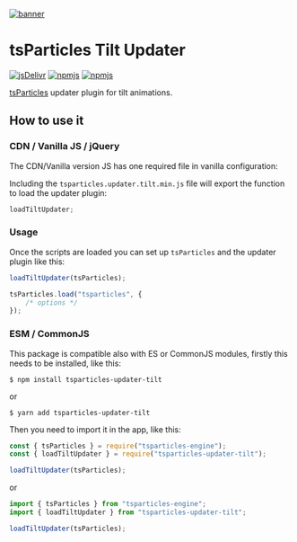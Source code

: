 [![banner](https://particles.js.org/images/banner2.png)](https://particles.js.org)

# tsParticles Tilt Updater

[![jsDelivr](https://data.jsdelivr.com/v1/package/npm/tsparticles-updater-tilt/badge)](https://www.jsdelivr.com/package/npm/tsparticles-updater-tilt)
[![npmjs](https://badge.fury.io/js/tsparticles-updater-tilt.svg)](https://www.npmjs.com/package/tsparticles-updater-tilt)
[![npmjs](https://img.shields.io/npm/dt/tsparticles-updater-tilt)](https://www.npmjs.com/package/tsparticles-updater-tilt)

[tsParticles](https://github.com/matteobruni/tsparticles) updater plugin for tilt animations.

## How to use it

### CDN / Vanilla JS / jQuery

The CDN/Vanilla version JS has one required file in vanilla configuration:

Including the `tsparticles.updater.tilt.min.js` file will export the function to load the updater plugin:

```javascript
loadTiltUpdater;
```

### Usage

Once the scripts are loaded you can set up `tsParticles` and the updater plugin like this:

```javascript
loadTiltUpdater(tsParticles);

tsParticles.load("tsparticles", {
    /* options */
});
```

### ESM / CommonJS

This package is compatible also with ES or CommonJS modules, firstly this needs to be installed, like this:

```shell
$ npm install tsparticles-updater-tilt
```

or

```shell
$ yarn add tsparticles-updater-tilt
```

Then you need to import it in the app, like this:

```javascript
const { tsParticles } = require("tsparticles-engine");
const { loadTiltUpdater } = require("tsparticles-updater-tilt");

loadTiltUpdater(tsParticles);
```

or

```javascript
import { tsParticles } from "tsparticles-engine";
import { loadTiltUpdater } from "tsparticles-updater-tilt";

loadTiltUpdater(tsParticles);
```
